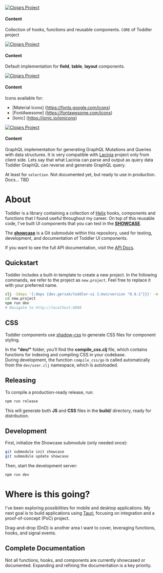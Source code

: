 

[![Clojars Project](https://img.shields.io/clojars/v/dev.gersak/toddler.svg)](https://clojars.org/dev.gersak/toddler)  
#### Content
Collection of hooks, functions and reusable components. `CORE` of Toddler project


[![Clojars Project](https://img.shields.io/clojars/v/dev.gersak/toddler-ui.svg)](https://clojars.org/dev.gersak/toddler-ui)  
#### Content
Default implementation for **field**, **table**, **layout** components.

[![Clojars Project](https://img.shields.io/clojars/v/dev.gersak/toddler-icons.svg)](https://clojars.org/dev.gersak/toddler-icons)  
#### Content
Icons available for:

 * [Material Icons] (https://fonts.google.com/icons)
 * [FontAwesome] (https://fontawesome.com/icons)
 * [Ionic] (https://ionic.io/ionicons)

[![Clojars Project](https://img.shields.io/clojars/v/dev.gersak/toddler-graphql.svg)](https://clojars.org/dev.gersak/toddler-graphql)  
#### Content
GraphQL implementation for generating GraphQL Mutations and Queries with data structures. It is very compatible with
[Lacinia]() project only from client side. Lets say that what Lacinia can parse and output as query data Toddler GraphQL
can reverse and generate GraphQL query.

At least for `selection`. Not documented yet, but ready to use in production. Docs... TBD


# About
Toddler is a library containing a collection of [Helix](https://github.com/lilactown/helix.git) hooks,
components and functions that I found useful throughout my career.
On top of this reusable code, I've built UI components that you can test in the **[SHOWCASE](https://gersak.github.io/toddler)**.

The **[showcase](https://github.com/gersak/toddler-showcase.git)** is a Git submodule within this repository,
used for testing, development, and documentation of Toddler UI components.

If you want to see the full API documentation, visit the [API Docs](https://gersak.github.io/toddler/codox/index.html).

## Quickstart
Toddler includes a built-in template to create a new project. In the following commands,
we refer to the project as `new.project`. Feel free to replace it with your preferred name.

```sh
clj -Sdeps '{:deps {dev.gersak/toddler-ui {:mvn/version "0.9.1"}}}' -m toddler.start new.project
cd new.project
npm run dev
# Navigate to http://localhost:8000
```

## CSS
Toddler components use [shadow-css](https://github.com/thheller/shadow-css.git) to generate CSS files for component styling.

In the **"dev/"** folder, you’ll find the **compile_css.clj** file, which contains functions for indexing and compiling CSS in your codebase.  
During development, the function ```compile_css/go``` is called automatically from the `dev/user.clj` namespace, which is autoloaded.

## Releasing
To compile a production-ready release, run:

```sh
npm run release
```

This will generate both **JS** and **CSS** files in the **build/** directory, ready for distribution.

## Development
First, initialize the Showcase submodule (only needed once):

```sh
git submodule init showcase
git submodule update showcase
```

Then, start the development server:

```sh
npm run dev
```

# Where is this going?

I've been exploring possibilities for mobile and desktop applications.
My next goal is to build applications using [Tauri](https://v2.tauri.app/),
focusing on integration and a proof-of-concept (PoC) project.

Drag-and-drop (DnD) is another area I want to cover, leveraging functions, hooks, and signal events.

## Complete Documentation

Not all functions, hooks, and components are currently showcased or documented. Expanding and refining the documentation is a key priority.
